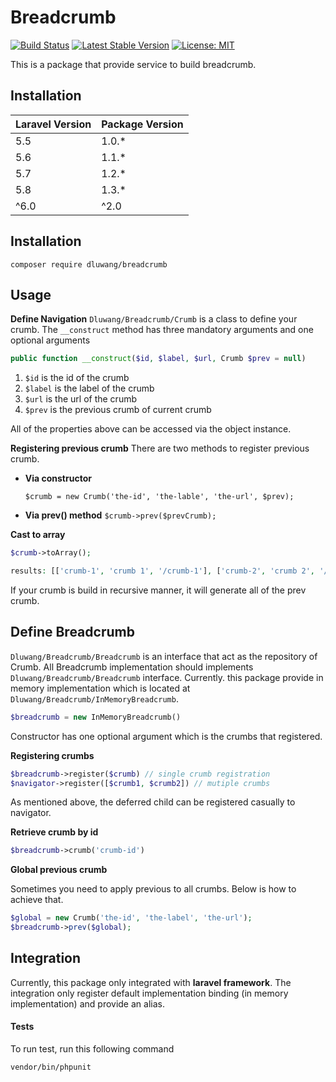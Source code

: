#  **Breadcrumb**

[![Build Status](https://travis-ci.org/dluwang/breadcrumb.svg?branch=master)](https://travis-ci.org/dluwang/breadcrumb)
[![Latest Stable Version](https://poser.pugx.org/dluwang/breadcrumb/v/stable)](https://packagist.org/packages/dluwang/breadcrumb)
[![License: MIT](https://img.shields.io/badge/License-MIT-yellow.svg)](https://opensource.org/licenses/MIT)

This is a package that provide service to build breadcrumb.


## **Installation**


| Laravel Version | Package Version |
|--|-|
| 5.5 | 1.0.* |
| 5.6 | 1.1.* |
| 5.7 | 1.2.* |
| 5.8 | 1.3.* |
| ^6.0 | ^2.0 |


## **Installation**

```
composer require dluwang/breadcrumb
```

## **Usage**
**Define Navigation**
`Dluwang/Breadcrumb/Crumb`  is  a class to define your crumb. The `__construct` method has three mandatory arguments and one optional arguments

```php
public function __construct($id, $label, $url, Crumb $prev = null)
```

 1. `$id` is the id of the crumb
 2. `$label`  is the label of the crumb
 3. `$url` is the url of the crumb
 4. `$prev` is the previous crumb of current crumb

All of the properties above can be accessed via the object instance.

**Registering previous crumb**
There are two methods to register previous crumb.

 - **Via constructor**

    `$crumb = new Crumb('the-id', 'the-lable', 'the-url', $prev);`

 - **Via prev() method**
    `$crumb->prev($prevCrumb);`

**Cast to array**

```php
$crumb->toArray();

results: [['crumb-1', 'crumb 1', '/crumb-1'], ['crumb-2', 'crumb 2', '/crumb-2']]
```

If your crumb is build in recursive manner, it will generate all of the prev crumb.

## **Define Breadcrumb**
`Dluwang/Breadcrumb/Breadcrumb`  is an interface that act as the repository of Crumb. All Breadcrumb implementation should implements `Dluwang/Breadcrumb/Breadcrumb` interface. Currently. this package provide in memory implementation which is located at `Dluwang/Breadcrumb/InMemoryBreadcrumb`.

```php
$breadcrumb = new InMemoryBreadcrumb()
```
Constructor has one optional argument which is the crumbs that registered.

**Registering crumbs**

```php
$breadcrumb->register($crumb) // single crumb registration
$navigator->register([$crumb1, $crumb2]) // mutiple crumbs
```

As mentioned above, the deferred child can be registered casually to navigator.

**Retrieve crumb by id**

```php
$breadcrumb->crumb('crumb-id')
```

**Global previous crumb**

Sometimes you need to apply previous to all crumbs. Below is how to achieve that.

```php
$global = new Crumb('the-id', 'the-label', 'the-url');
$breadcrumb->prev($global);
```

## **Integration**

Currently, this package only integrated with **laravel framework**. The integration only register default implementation binding (in memory implementation) and provide an alias.

#### **Tests**
To run test, run this following command

```
vendor/bin/phpunit
```